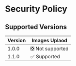 # Security Policy

## Supported Versions

| Version | Images Uplaod      |
| ------- | ------------------ |
| 1.0.0   | ❎ Not supported   |
| 1.1.0   | ✅ Supported       |
